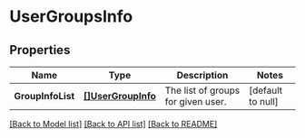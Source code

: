 # UserGroupsInfo

## Properties
Name | Type | Description | Notes
------------ | ------------- | ------------- | -------------
**GroupInfoList** | [**[]UserGroupInfo**](UserGroupInfo.md) | The list of groups for given user. | [default to null]

[[Back to Model list]](../README.md#documentation-for-models) [[Back to API list]](../README.md#documentation-for-api-endpoints) [[Back to README]](../README.md)


